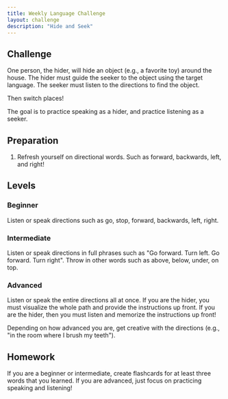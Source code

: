 ```yaml
---
title: Weekly Language Challenge
layout: challenge
description: "Hide and Seek"
---
```


<h2>
  <i class="fal fa-trophy"></i>
  Challenge
</h2>

One person, the hider, will hide an object (e.g., a favorite toy) around the
house. The hider must guide the seeker to the object using the target language.
The seeker must listen to the directions to find the object.

Then switch places!

The goal is to practice speaking as a hider, and practice listening as a seeker.

<h2>
  <i class="fal fa-pencil-alt"></i>
  Preparation
</h2>

1. Refresh yourself on directional words. Such as forward, backwards, left, and
   right!

<h2>
  <i class="fal fa-layer-group"></i>
  Levels
</h2>

### Beginner

Listen or speak directions such as go, stop, forward, backwards, left, right.

### Intermediate

Listen or speak directions in full phrases such as "Go forward. Turn left. Go
forward. Turn right". Throw in other words such as above, below, under, on top.

### Advanced

Listen or speak the entire directions all at once. If you are the hider, you
must visualize the whole path and provide the instructions up front. If you are
the hider, then you must listen and memorize the instructions up front!

Depending on how advanced you are, get creative with the directions (e.g., "in
the room where I brush my teeth").

<h2>
  <i class="fal fa-book"></i>
  Homework
</h2>

If you are a beginner or intermediate, create flashcards for at least three
words that you learned. If you are advanced, just focus on practicing speaking
and listening!
